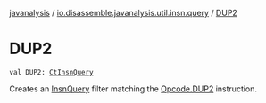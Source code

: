 [javanalysis](../index.md) / [io.disassemble.javanalysis.util.insn.query](index.md) / [DUP2](./-d-u-p2.md)

# DUP2

`val DUP2: `[`CtInsnQuery`](-ct-insn-query/index.md)

Creates an [InsnQuery](-insn-query/index.md) filter matching the [Opcode.DUP2](#) instruction.

